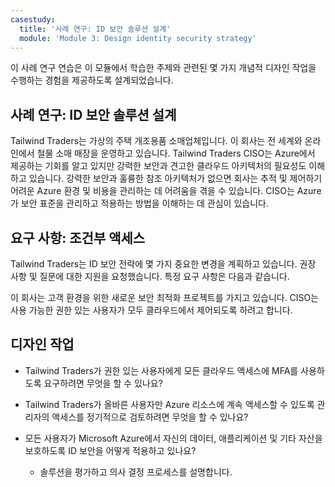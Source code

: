 ```yaml
---
casestudy:
  title: '사례 연구: ID 보안 솔루션 설계'
  module: 'Module 3: Design identity security strategy'
---
```

이 사례 연구 연습은 이 모듈에서 학습한 주제와 관련된 몇 가지 개념적 디자인 작업을 수행하는 경험을 제공하도록 설계되었습니다.

## 사례 연구: ID 보안 솔루션 설계

Tailwind Traders는 가상의 주택 개조용품 소매업체입니다. 이 회사는 전 세계와 온라인에서 철물 소매 매장을 운영하고 있습니다. Tailwind Traders CISO는 Azure에서 제공하는 기회를 알고 있지만 강력한 보안과 견고한 클라우드 아키텍처의 필요성도 이해하고 있습니다. 강력한 보안과 훌륭한 참조 아키텍처가 없으면 회사는 추적 및 제어하기 어려운 Azure 환경 및 비용을 관리하는 데 어려움을 겪을 수 있습니다. CISO는 Azure가 보안 표준을 관리하고 적용하는 방법을 이해하는 데 관심이 있습니다.

## 요구 사항: 조건부 액세스

Tailwind Traders는 ID 보안 전략에 몇 가지 중요한 변경을 계획하고 있습니다. 권장 사항 및 질문에 대한 지원을 요청했습니다. 특정 요구 사항은 다음과 같습니다.

이 회사는 고객 환경을 위한 새로운 보안 최적화 프로젝트를 가지고 있습니다. CISO는 사용 가능한 권한 있는 사용자가 모두 클라우드에서 제어되도록 하려고 합니다.

## 디자인 작업

* Tailwind Traders가 권한 있는 사용자에게 모든 클라우드 액세스에 MFA를 사용하도록 요구하려면 무엇을 할 수 있나요?

* Tailwind Traders가 올바른 사용자만 Azure 리소스에 계속 액세스할 수 있도록 관리자의 액세스를 정기적으로 검토하려면 무엇을 할 수 있나요?

* 모든 사용자가 Microsoft Azure에서 자신의 데이터, 애플리케이션 및 기타 자산을 보호하도록 ID 보안을 어떻게 적용하고 있나요?

    * 솔루션을 평가하고 의사 결정 프로세스를 설명합니다.
